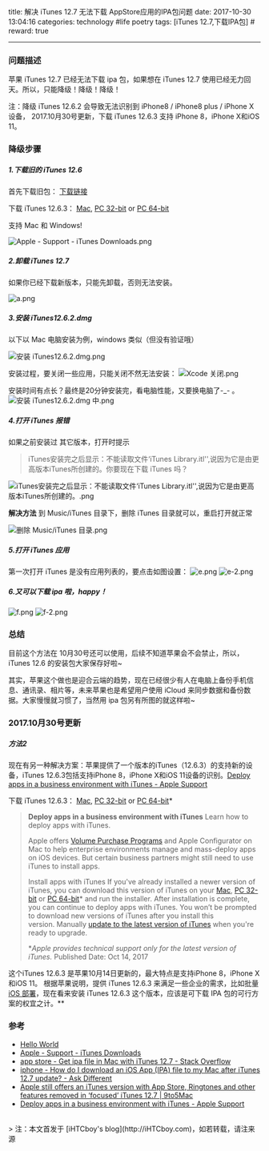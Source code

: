 title: 解决 iTunes 12.7 无法下载 AppStore应用的IPA包问题
date: 2017-10-30 13:04:16
categories: technology #life poetry
tags: [iTunes 12.7,下载IPA包]  # <!--more-->
reward: true

---

### 问题描述
苹果 iTunes 12.7 已经无法下载 ipa 包，如果想在 iTunes 12.7 使用已经无力回天。所以，只能降级！降级！降级！

注：降级 iTunes 12.6.2 会导致无法识别到 iPhone8 / iPhone8 plus / iPhone X 设备， 2017.10月30号更新，下载   iTunes 12.6.3 支持 iPhone 8，iPhone X和iOS 11。

<!--more-->

### 降级步骤
##### 1.下载旧的 iTunes 12.6
首先下载旧包： [下载链接](https://support.apple.com/downloads/itunes)

下载  iTunes 12.6.3： [Mac](https://secure-appldnld.apple.com/itunes12/091-33628-20170922-EF8F0FE4-9FEF-11E7-B113-91CF9A97A551/iTunes12.6.3.dmg), [PC 32-bit](https://secure-appldnld.apple.com/itunes12/091-33627-20170922-EF8CB708-9FEF-11E7-8504-92CF9A97A551/iTunesSetup.exe) or [PC 64-bit](https://secure-appldnld.apple.com/itunes12/091-33626-20170922-F51D3530-A003-11E7-8324-03D19A97A551/iTunes64Setup.exe)

支持 Mac 和 Windows!

![Apple - Support - iTunes Downloads.png](http://upload-images.jianshu.io/upload_images/99517-2e7b98d8fcfd3222.png?imageMogr2/auto-orient/strip%7CimageView2/2/w/640)

##### 2.卸载 iTunes 12.7
如果你已经下载新版本，只能先卸载，否则无法安装。

![a.png](http://upload-images.jianshu.io/upload_images/99517-a0616ac7faf1bd96.png?imageMogr2/auto-orient/strip%7CimageView2/2/w/640)

##### 3.安装 iTunes12.6.2.dmg

以下以 Mac 电脑安装为例，windows 类似（但没有验证哦）

![安装 iTunes12.6.2.dmg.png](http://upload-images.jianshu.io/upload_images/99517-df63838f6a06d428.png?imageMogr2/auto-orient/strip%7CimageView2/2/w/640)

安装过程，要关闭一些应用，只能关闭不然无法安装：
![Xcode 关闭.png](http://upload-images.jianshu.io/upload_images/99517-d2b2e9fcdb07518d.png?imageMogr2/auto-orient/strip%7CimageView2/2/w/640)

安装时间有点长？最终是20分钟安装完，看电脑性能，又要换电脑了-_- 。
![安装 iTunes12.6.2.dmg 中.png](http://upload-images.jianshu.io/upload_images/99517-b63ca2317cbfa656.png?imageMogr2/auto-orient/strip%7CimageView2/2/w/640)

#####  4.打开 iTunes 报错
如果之前安装过 其它版本，打开时提示
> iTunes安装完之后显示：不能读取文件‘iTunes Library.itl'',说因为它是由更高版本iTunes所创建的。你要现在下载 iTunes 吗？

![iTunes安装完之后显示：不能读取文件‘iTunes Library.itl'',说因为它是由更高版本iTunes所创建的。.png](http://upload-images.jianshu.io/upload_images/99517-a45ad3fc859c5a1e.png?imageMogr2/auto-orient/strip%7CimageView2/2/w/640)

**解决方法** 到 Music/iTunes 目录下，删除 iTunes 目录就可以，重启打开就正常

![删除 Music/iTunes 目录.png](http://upload-images.jianshu.io/upload_images/99517-9448fa7049a00b3c.png?imageMogr2/auto-orient/strip%7CimageView2/2/w/640)


##### 5.打开 iTunes 应用
第一次打开 iTunes 是没有应用列表的，要点击如图设置：
![e.png](http://upload-images.jianshu.io/upload_images/99517-94150e04ff083781.png?imageMogr2/auto-orient/strip%7CimageView2/2/w/640)
![e-2.png](http://upload-images.jianshu.io/upload_images/99517-52c22a2951ab23ca.png?imageMogr2/auto-orient/strip%7CimageView2/2/w/640)

##### 6.又可以下载 ipa 啦，happy！
![f.png](http://upload-images.jianshu.io/upload_images/99517-93401c64a06c43c1.png?imageMogr2/auto-orient/strip%7CimageView2/2/w/640)
![f-2.png](http://upload-images.jianshu.io/upload_images/99517-f82894706ffcfe4d.png?imageMogr2/auto-orient/strip%7CimageView2/2/w/640)


### 总结
目前这个方法在 10月30号还可以使用，后续不知道苹果会不会禁止，所以，iTunes 12.6 的安装包大家保存好啦~

其实，苹果这个做也是迎合云端的趋势，现在已经很少有人在电脑上备份手机信息、通讯录、相片等，未来苹果也是希望用户使用 iCloud 来同步数据和备份数据。大家慢慢就习惯了，当然用 ipa 包另有所图的就这样啦~

### 2017.10月30号更新
##### 方法2
现在有另一种解决方案：苹果提供了一个版本的iTunes（12.6.3）的支持新的设备，iTunes 12.6.3包括支持iPhone 8，iPhone X和iOS 11设备的识别。[Deploy apps in a business environment with iTunes - Apple Support](https://support.apple.com/en-us/HT208079)

下载  iTunes 12.6.3： [Mac](https://secure-appldnld.apple.com/itunes12/091-33628-20170922-EF8F0FE4-9FEF-11E7-B113-91CF9A97A551/iTunes12.6.3.dmg), [PC 32-bit](https://secure-appldnld.apple.com/itunes12/091-33627-20170922-EF8CB708-9FEF-11E7-8504-92CF9A97A551/iTunesSetup.exe) or [PC 64-bit](https://secure-appldnld.apple.com/itunes12/091-33626-20170922-F51D3530-A003-11E7-8324-03D19A97A551/iTunes64Setup.exe)* 

>**Deploy apps in a business environment with iTunes**
>Learn how to deploy apps with iTunes.
>
>Apple offers [Volume Purchase Programs](https://help.apple.com/deployment/ios/#/iorb94d350b2) and Apple Configurator on Mac to help enterprise environments manage and mass-deploy apps on iOS devices. But certain business partners might still need to use iTunes to install apps.
>
>Install apps with iTunes
If you've already installed a newer version of iTunes, you can download this version of iTunes on your [Mac](https://secure-appldnld.apple.com/itunes12/091-33628-20170922-EF8F0FE4-9FEF-11E7-B113-91CF9A97A551/iTunes12.6.3.dmg), [PC 32-bit](https://secure-appldnld.apple.com/itunes12/091-33627-20170922-EF8CB708-9FEF-11E7-8504-92CF9A97A551/iTunesSetup.exe) or [PC 64-bit](https://secure-appldnld.apple.com/itunes12/091-33626-20170922-F51D3530-A003-11E7-8324-03D19A97A551/iTunes64Setup.exe)* and run the installer. After installation is complete, you can continue to deploy apps with iTunes.
>You won’t be prompted to download new versions of iTunes after you install this version. Manually [update to the latest version of iTunes](https://www.apple.com/itunes/download/) when you're ready to upgrade.
>
>**Apple provides technical support only for the latest version of iTunes.*
Published Date: Oct 14, 2017

这个iTunes 12.6.3 是苹果10月14日更新的，最大特点是支持iPhone 8，iPhone X和iOS 11。
根据苹果说明，提供 iTunes 12.6.3 来满足一些企业的需求，比如批量 [iOS 部署](https://help.apple.com/deployment/ios/#/ior1c8a0c6f4)，现在看来安装 iTunes 12.6.3 这个版本，应该是可下载 IPA 包的可行方案的权宜之计。**

### 参考
- [Hello World](https://github.com/iHTCboy/HelloWorld)
- [Apple - Support - iTunes Downloads](https://support.apple.com/downloads/itunes)
- [app store - Get ipa file in Mac with iTunes 12.7 - Stack Overflow](https://stackoverflow.com/questions/46224966/get-ipa-file-in-mac-with-itunes-12-7)
- [iphone - How do I download an iOS App (IPA) file to my Mac after iTunes 12.7 update? - Ask Different](https://apple.stackexchange.com/questions/298391/how-do-i-download-an-ios-app-ipa-file-to-my-mac-after-itunes-12-7-update)
- [Apple still offers an iTunes version with App Store, Ringtones and other features removed in ‘focused’ iTunes 12.7 | 9to5Mac](https://9to5mac.com/2017/10/09/apple-itunes-apps-focused-removed-stopgap/)
- [Deploy apps in a business environment with iTunes - Apple Support](https://support.apple.com/en-us/HT208079)



<br>
> 注：本文首发于 [iHTCboy's blog](http://iHTCboy.com)，如若转载，请注来源

